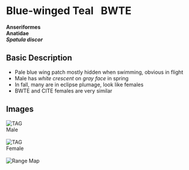 # Blue-winged Teal &nbsp; BWTE
**Anseriformes**<br>
**Anatidae**<br>
***Spatula discor***

## Basic Description
- Pale blue wing patch mostly hidden when swimming, obvious in flight
- Male has *white crescent* on *gray face* in spring
- In fall, many are in eclipse plumage, look like females
- BWTE and CITE females are very similar

<!--TAG helps me identify what the link points to-->
## Images
![TAG](https://www.allaboutbirds.org/guide/assets/photo/60292801-480px.jpg)<br>
Male <br><br>
![TAG](https://www.allaboutbirds.org/guide/assets/photo/60292821-480px.jpg)<br>
Female <br><br>
![Range Map](https://www.allaboutbirds.org/guide/assets/photo/39406261-720px.jpg)
